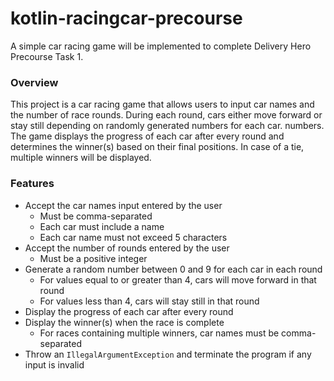 # kotlin-racingcar-precourse

A simple car racing game will be implemented to complete Delivery Hero Precourse Task 1.

### Overview

This project is a car racing game that allows users to input car names and the number of race rounds. 
During each round, cars either move forward or stay still depending on randomly generated numbers for each car.
numbers. The game displays the progress of each car after every round and determines the winner(s) based on their final positions.
In case of a tie, multiple winners will be displayed.

### Features

- Accept the car names input entered by the user
  - Must be comma-separated 
  - Each car must include a name
  - Each car name must not exceed 5 characters
- Accept the number of rounds entered by the user
  - Must be a positive integer
- Generate a random number between 0 and 9 for each car in each round
  - For values equal to or greater than 4, cars will move forward in that round
  - For values less than 4, cars will stay still in that round
- Display the progress of each car after every round
- Display the winner(s) when the race is complete
  - For races containing multiple winners, car names must be comma-separated
- Throw an `IllegalArgumentException` and terminate the program if any input is invalid
